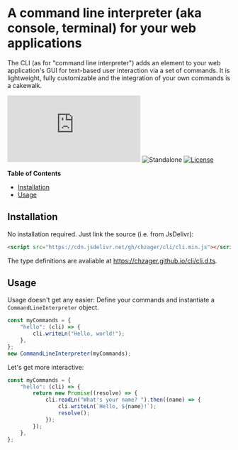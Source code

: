 # A command line interpreter (aka console, terminal) for your web applications

The CLI (as for "command line interpreter") adds an element to your web application's GUI for text-based user interaction via a set of commands. It is lightweight, fully customizable and the integration of your own commands is a cakewalk.

![FileSize](https://img.badgesize.io/chzager/cli/main/cli.min.js?label=File%20size)
![Standalone](https://img.shields.io/badge/Standalone-yes-33cc33)
[![License](https://img.shields.io/badge/License-MIT-blue.svg)](./LICENSE)

**Table of Contents**

- [Installation](#installation)
- [Usage](#usage)

## Installation

No installation required. Just link the source (i.e. from JsDelivr):

```html
<script src="https://cdn.jsdelivr.net/gh/chzager/cli/cli.min.js"></script>
```

The type definitions are avaliable at https://chzager.github.io/cli/cli.d.ts.

## Usage

Usage doesn't get any easier: Define your commands and instantiate a `CommandLineInterpreter` object.

```javascript
const myCommands = {
	"hello": (cli) => {
		cli.writeLn("Hello, world!");
	},
};
new CommandLineInterpreter(myCommands);
```

Let's get more interactive:

```javascript
const myCommands = {
	"hello": (cli) => {
		return new Promise((resolve) => {
			cli.readLn("What's your name? ").then((name) => {
				cli.writeLn(`Hello, ${name}!`);
				resolve();
			});
		});
	},
};
```
